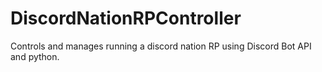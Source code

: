 # DiscordNationRPController
Controls and manages running a discord nation RP using Discord Bot API and python.
